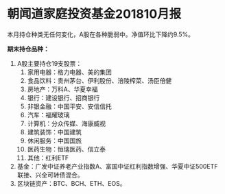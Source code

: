 # 朝闻道家庭投资基金201810月报




本月持仓种类无任何变化，A股在各种脆弱中。净值环比下降约9.5%。

**期末持仓品种：**

1. A股主要持仓19支股票：
   1. 家用电器：格力电器、美的集团
   2. 食品饮料：贵州茅台、伊利股份、涪陵榨菜、汤臣倍健
   3. 房地产：万科A、华夏幸福
   4. 银行：建设银行、招商银行
   5. 非银金融：中国平安、安信信托
   6. 汽车：福耀玻璃
   7. 计算机：分众传媒、海康威视
   8. 建筑装饰：中国建筑
   9. 休闲服务：中国国旅
   10. 医药生物：恒瑞医药、信立泰
   11. 其他：红利ETF
2. 基金：广发中证养老产业指数A、富国中证红利指数增强、华夏中证500ETF联接、兴全可转债混合。
3. 区块链资产：BTC、BCH、ETH、EOS。


